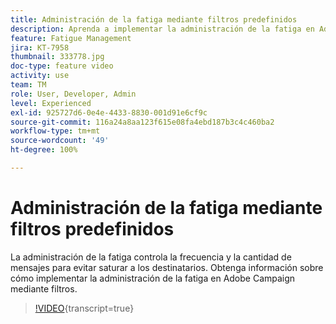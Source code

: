 ```yaml
---
title: Administración de la fatiga mediante filtros predefinidos
description: Aprenda a implementar la administración de la fatiga en Adobe Campaign mediante filtros.
feature: Fatigue Management
jira: KT-7958
thumbnail: 333778.jpg
doc-type: feature video
activity: use
team: TM
role: User, Developer, Admin
level: Experienced
exl-id: 925727d6-0e4e-4433-8830-001d91e6cf9c
source-git-commit: 116a24a8aa123f615e08fa4ebd187b3c4c460ba2
workflow-type: tm+mt
source-wordcount: '49'
ht-degree: 100%

---
```


# Administración de la fatiga mediante filtros predefinidos

La administración de la fatiga controla la frecuencia y la cantidad de mensajes para evitar saturar a los destinatarios.
Obtenga información sobre cómo implementar la administración de la fatiga en Adobe Campaign mediante filtros.

>[!VIDEO](https://video.tv.adobe.com/v/3444603?quality=12&learn=on&captions=spa){transcript=true}
